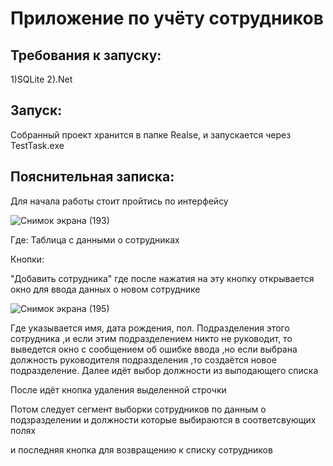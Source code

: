 # Приложение по учёту сотрудников
## Требования к запуску:
 1)SQLite
 2).Net
 ## Запуск:
 Собранный проект хранится в папке Realse, и запускается через TestTask.exe
 ## Пояснительная записка:
 
 Для начала работы стоит пройтись по интерфейсу
 
![Снимок экрана (193)](https://user-images.githubusercontent.com/43960228/170878111-8a477307-7f65-4995-8414-5ca447efd6dd.png)

Где:
Таблица с данными о сотрудниках

Кнопки: 

"Добавить сотрудника" где после нажатия на эту кнопку открывается окно для ввода данных о новом сотруднике

![Снимок экрана (195)](https://user-images.githubusercontent.com/43960228/170878127-bb07610c-24d7-450b-8e13-a6c50cf7dabe.png)

Где указывается имя, дата рождения, пол. Подразделения этого сотрудника ,и если этим подразделением никто не руководит, то выведется окно с сообщением об ошибке ввода
,но если выбрана должность руководителя подразделения ,то создаётся новое подразделение. Далее идёт выбор должности из выподающего списка

После идёт кнопка удаления выделенной строчки 

Потом следует сегмент выборки сотрудников по данным о подзразделении и должности которые выбираются в соответсвующих полях

и последняя кнопка для возвращению к списку сотрудников
